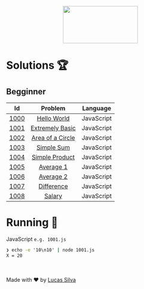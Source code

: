 <p align="center">
  <img width="200" height="100" src="https://resources.beecrowd.com.br/judge/img/5.0/logo-beecrowd.png?1635097036">
</p>

# Solutions 🏆

## Begginner

| Id |               Problem           |                                                  Language                              |
|:--:|:----------------------------------------:|:-----------------------------------------------------------------------------:|
|[1000](./01_BEGINNER/JavaScript/1000.js)|[Hello World](https://www.beecrowd.com.br/judge/en/problems/view/1001)|JavaScript|
|[1001](./01_BEGINNER/JavaScript/1001.js)|[Extremely Basic](https://www.beecrowd.com.br/judge/en/problems/view/1001)|JavaScript|
|[1002](./01_BEGINNER/JavaScript/1002.js)|[Area of a Circle](https://www.beecrowd.com.br/judge/en/problems/view/1002)|JavaScript|
|[1003](./01_BEGINNER/JavaScript/1003.js)|[Simple Sum](https://www.beecrowd.com.br/judge/en/problems/view/1003)|JavaScript|
|[1004](./01_BEGINNER/JavaScript/1004.js)|[Simple Product](https://www.beecrowd.com.br/judge/en/problems/view/1004)|JavaScript|
|[1005](./01_BEGINNER/JavaScript/1005.js)|[Average 1](https://www.beecrowd.com.br/judge/en/problems/view/1005)|JavaScript|
|[1006](./01_BEGINNER/JavaScript/1006.js)|[Average 2](https://www.beecrowd.com.br/judge/en/problems/view/1006)|JavaScript|
|[1007](./01_BEGINNER/JavaScript/1007.js)|[Difference](https://www.beecrowd.com.br/judge/en/problems/view/1007)|JavaScript|
|[1008](./01_BEGINNER/JavaScript/1008.js)|[Salary](https://www.beecrowd.com.br/judge/en/problems/view/1008)|JavaScript|

# Running 🏃

JavaScript `e.g. 1001.js`
```cmd
❯ echo -e '10\n10' | node 1001.js
X = 20
```

<br><br>
Made with :heart: by <a href="https://github.com/lucasluizss" target="_blank">Lucas Silva</a>